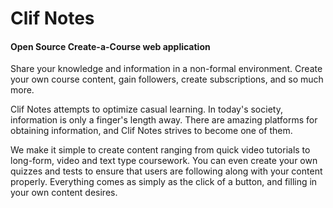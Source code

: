 # Clif Notes 
#### Open Source Create-a-Course web application

Share your knowledge and information in a non-formal environment. Create your own course content, 
gain followers, create subscriptions, and so much more. 

Clif Notes attempts to optimize casual learning. In today's society, information is only a finger's length
away. There are amazing platforms for obtaining information, and Clif Notes strives to become one of them. 

We make it simple to create content ranging from quick video tutorials to long-form, video and text type coursework. You can even create your own quizzes and tests to ensure that users are following along with your content properly. Everything comes as simply as the click of a button, and filling in your own content desires.

